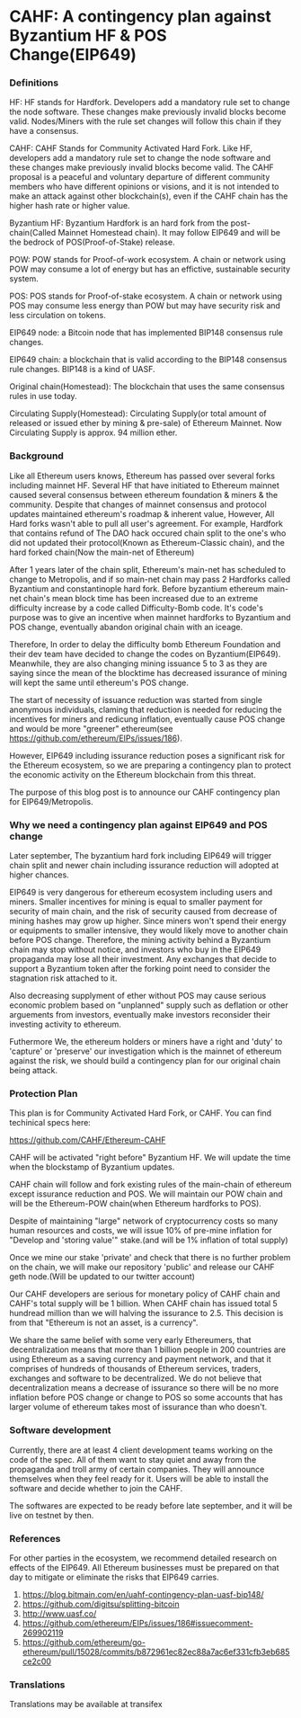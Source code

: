 # CAHF: A contingency plan against Byzantium HF & POS Change(EIP649)
### Definitions
HF: HF stands for Hardfork.  Developers add a mandatory rule set to change the node software. These changes make previously invalid blocks become valid. Nodes/Miners with the rule set changes will follow this chain if they have a consensus.

CAHF: CAHF Stands for Community Activated Hard Fork. Like HF, developers add a mandatory rule set to change the node software and these changes make previously invalid blocks become valid. The CAHF proposal is a peaceful and voluntary departure of different community members who have different opinions or visions, and it is not intended to make an attack against other blockchain(s), even if the CAHF chain has the higher hash rate or higher value.

Byzantium HF: Byzantium Hardfork is an hard fork from the post-chain(Called Mainnet Homestead chain). It may follow EIP649 and will be the bedrock of POS(Proof-of-Stake) release.

POW: POW stands for Proof-of-work ecosystem. A chain or network using POW may consume a lot of energy but has an effictive, sustainable security system.

POS: POS stands for Proof-of-stake ecosystem. A chain or network using POS may consume less energy than POW but may have security risk and less circulation on tokens.

EIP649 node: a Bitcoin node that has implemented BIP148 consensus rule changes.

EIP649 chain: a blockchain that is valid according to the BIP148 consensus rule changes. BIP148 is a kind of UASF.

Original chain(Homestead): The blockchain that uses the same consensus rules in use today.

Circulating Supply(Homestead): Circulating Supply(or total amount of released or issued ether by mining & pre-sale) of Ethereum Mainnet. Now Circulating Supply is approx. 94 million ether.

### Background

Like all Ethereum users knows, Ethereum has passed over several forks including mainnet HF. Several HF that have initiated to Ethereum mainnet caused several consensus between ethereum foundation & miners & the community. Despite that changes of mainnet consensus and protocol updates maintained ethereum's roadmap & inherent value, However, All Hard forks wasn't able to pull all user's agreement. For example, Hardfork that contains refund of The DAO hack occured chain split to the one's who did not updated their protocol(Known as Ethereum-Classic chain), and the hard forked chain(Now the main-net of Ethereum) 

After 1 years later of the chain split, Ethereum's main-net has scheduled to change to Metropolis, and if so main-net chain may pass 2 Hardforks called Byzantium and constantinople hard fork. Before byzantium ethereum main-net chain's mean block time has been increased due to an extreme difficulty increase by a code called Difficulty-Bomb code. It's code's purpose was to give an incentive when mainnet hardforks to Byzantium and POS change, eventually abandon original chain with an iceage.

Therefore, In order to delay the difficulty bomb Ethereum Foundation and their dev team have decided to change the codes on Byzantium(EIP649). Meanwhile, they are also changing mining issuance 5 to 3 as they are saying since the mean of the blocktime has decreased issurance of mining will kept the same until ethereum's POS change.

The start of necessity of issuance reduction was started from single anonymous individuals, claming that reduction is needed for reducing the incentives for miners and redicung inflation, eventually cause POS change and would be more "greener" ethereum(see https://github.com/ethereum/EIPs/issues/186).

However, EIP649 including issurance reduction poses a significant risk for the Ethereum ecosystem, so we are preparing a contingency plan to protect the economic activity on the Ethereum blockchain from this threat.

The purpose of this blog post is to announce our CAHF contingency plan for EIP649/Metropolis.

### Why we need a contingency plan against EIP649 and POS change

Later september, The byzantium hard fork including EIP649 will trigger chain split and newer chain including issurance reduction will adopted at higher chances. 

EIP649 is very dangerous for ethereum ecosystem including users and miners. Smaller incentives for mining is equal to smaller payment for security of main chain, and the risk of security caused from decrease of mining hashes may grow up higher. Since miners won't spend their energy or equipments to smaller intensive, they would likely move to another chain before POS change. Therefore, the mining activity behind a Byzantium chain may stop without notice, and investors who buy in the EIP649 propaganda may lose all their investment. Any exchanges that decide to support a Byzantium token after the forking point need to consider the stagnation risk attached to it.

Also decreasing supplyment of ether without POS may cause serious economic problem based on "unplanned" supply such as deflation or other arguements from investors, eventually make investors reconsider their investing activity to ethereum.

Futhermore We, the ethereum holders or miners have a right and 'duty' to 'capture' or 'preserve' our investigation which is the mainnet of ethereum against the risk, we should build a contingency plan for our original chain being attack.

### Protection Plan

This plan is for Community Activated Hard Fork, or CAHF. You can find techinical specs here:

https://github.com/CAHF/Ethereum-CAHF

CAHF will be activated "right before" Byzantium HF. We will update the time when the blockstamp of Byzantium updates.

CAHF chain will follow and fork existing rules of the main-chain of ethereum except issurance reduction and POS. We will maintain our POW chain and will be the Ethereum-POW chain(when Ethereum hardforks to POS).

Despite of maintaining "large" network of cryptocurrency costs so many human resources and costs, we will issue 10% of pre-mine inflation for "Develop and 'storing value'" stake.(and will be 1% inflation of total supply)

Once we mine our stake 'private' and check that there is no further problem on the chain, we will make our repository 'public' and release our CAHF geth node.(Will be updated to our twitter account)

Our CAHF developers are serious for monetary policy of CAHF chain and CAHF's total supply will be 1 billion. When CAHF chain has issued total 5 hundread million than we will halving the issurance to 2.5. This decision is from that "Ethereum is not an asset, is a currency".

We share the same belief with some very early Ethereumers, that decentralization means that more than 1 billion people in 200 countries are using Ethereum as a saving currency and payment network, and that it comprises of hundreds of thousands of Ethereum services, traders, exchanges and software to be decentralized. We do not believe that decentralization means a decrease of issurance so there will be no more inflation before POS change or change to POS so some accounts that has larger volume of ethereum takes most of issurance than who doesn't.

### Software development

Currently, there are at least 4 client development teams working on the code of the spec. All of them want to stay quiet and away from the propaganda and troll army of certain companies. They will announce themselves when they feel ready for it. Users will be able to install the software and decide whether to join the CAHF.

The softwares are expected to be ready before late september, and it will be live on testnet by then. 

### References

For other parties in the ecosystem, we recommend detailed research on effects of the EIP649. All Ethereum businesses must be prepared on that day to mitigate or eliminate the risks that EIP649 carries.

1. https://blog.bitmain.com/en/uahf-contingency-plan-uasf-bip148/
2. https://github.com/digitsu/splitting-bitcoin
3. http://www.uasf.co/
4. https://github.com/ethereum/EIPs/issues/186#issuecomment-269902119
5. https://github.com/ethereum/go-ethereum/pull/15028/commits/b872961ec82ec88a7ac6ef331cfb3eb685ce2c00

### Translations

Translations may be available at transifex
